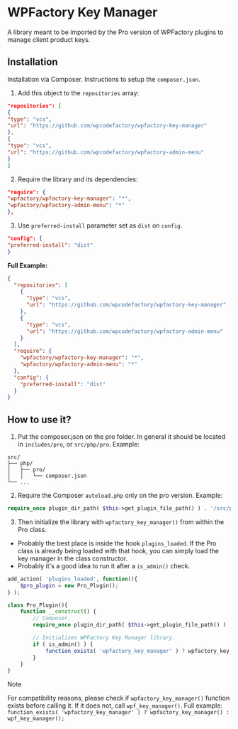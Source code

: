# WPFactory Key Manager

A library meant to be imported by the Pro version of WPFactory plugins to manage client product keys.

## Installation

Installation via Composer. Instructions to setup the `composer.json`.

1. Add this object to the `repositories` array:

```json
"repositories": [
{
"type": "vcs",
"url": "https://github.com/wpcodefactory/wpfactory-key-manager"
},
{
"type": "vcs",
"url": "https://github.com/wpcodefactory/wpfactory-admin-menu"
}
]
```

2. Require the library and its dependencies:

```json
"require": {
"wpfactory/wpfactory-key-manager": "*",
"wpfactory/wpfactory-admin-menu": "*"
},
```

3. Use `preferred-install` parameter set as `dist` on `config`.

```json
"config": {
"preferred-install": "dist"
}
```

**Full Example:**

```json
{
  "repositories": [
    {
      "type": "vcs",
      "url": "https://github.com/wpcodefactory/wpfactory-key-manager"
    },
    {
      "type": "vcs",
      "url": "https://github.com/wpcodefactory/wpfactory-admin-menu"
    }
  ],
  "require": {
    "wpfactory/wpfactory-key-manager": "*",
    "wpfactory/wpfactory-admin-menu": "*"
  },
  "config": {
    "preferred-install": "dist"
  }
}
```

## How to use it?
1. Put the composer.json on the pro folder. In general it should be located in `includes/pro`, or `src/php/pro`. Example:
```
src/
├── php/
│   ├── pro/    
│   │   └── composer.json
└── ...
```

2. Require the Composer `autoload.php` only on the pro version. Example:
```php
require_once plugin_dir_path( $this->get_plugin_file_path() ) . '/src/php/pro/vendor/autoload.php';
```

3. Then initialize the library with `wpfactory_key_manager()` from within the Pro class.
- Probably the best place is inside the hook `plugins_loaded`. If the Pro class is already being loaded with that hook, you can simply load the key manager in the class constructor.
- Probably it's a good idea to run it after a `is_admin()` check.

```php
add_action( 'plugins_loaded', function(){
    $pro_plugin = new Pro_Plugin();
} );
```

```php
class Pro_Plugin(){
    function __construct() {
        // Composer.
        require_once plugin_dir_path( $this->get_plugin_file_path() ) . '/src/php/pro/vendor/autoload.php';

        // Initializes WPFactory Key Manager library.
        if ( is_admin() ) {
            function_exists( 'wpfactory_key_manager' ) ? wpfactory_key_manager() : wpf_key_manager();
        }
    }
}
```

> [!NOTE]  
> For compatibility reasons, please check if `wpfactory_key_manager()` function exists before calling it. If it does not, call `wpf_key_manager()`. Full example: `function_exists( 'wpfactory_key_manager' ) ? wpfactory_key_manager() : wpf_key_manager();`
